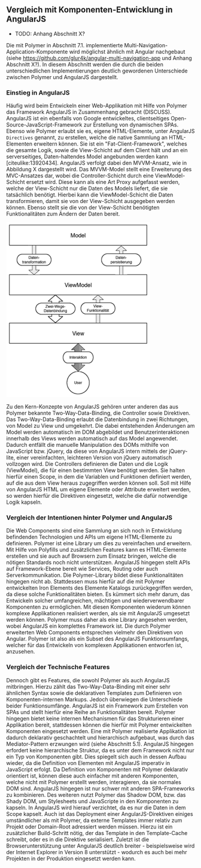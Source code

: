 ## Vergleich mit Komponenten-Entwicklung in AngularJS

- TODO: Anhang Abschnitt X?

Die mit Polymer in Abschnitt 7.1. implementierte Multi-Navigation-Application-Komponente wird möglichst ähnlich mit Angular nachgebaut (siehe https://github.com/glur4k/angular-multi-navigation-app und Anhang Abschnitt X?). In diesem Abschnitt werden die durch die beiden unterschiedlichen Implementierungen deutlich gewordenen Unterschiede zwischen Polymer und AngularJS dargestellt.


### Einstieg in AngularJS 

Häufig wird beim Entwickeln einer Web-Applikation mit Hilfe von Polymer das Framework AngularJS in Zusammenhang gebracht (DISCUSS). AngularJS ist ein ebenfalls von Google entwickeltes, clientseitiges Open-Source-JavaScript-Framework zur Erstellung von dynamischen SPAs. Ebenso wie Polymer erlaubt sie es, eigene HTML-Elemente, unter AngularJS `Directives` genannt, zu erstellen, welche die native Sammlung an HTML-Elementen erweitern können. Sie ist ein "Fat-Client-Framework", welches die gesamte Logik, sowie die View-Schicht auf dem Client hält und an ein serverseitiges, Daten-haltendes Model angebunden werden kann [citeulike:13920434]. AngularJS verfolgt dabei den MVVM-Ansatz, wie in Abbildung X dargestellt wird. Das MVVM-Model stellt eine Erweiterung des MVC-Ansatzes dar, wobei die Controller-Schicht durch eine ViewModel-Schicht ersetzt wird. Diese kann als eine Art Proxy aufgefasst werden, welche der View-Schicht nur die Daten des Models liefert, die sie tatsächlich benötigt. Hierbei kann die ViewModel-Schicht die Daten transformieren, damit sie von der View-Schicht ausgegeben werden können. Ebenso stellt sie die von der View-Schicht benötigten Funktionalitäten zum Ändern der Daten bereit.

![Bild: Model-View-ViewModel Darstellung](images/1-model-view-viewmodel.png "Model-View-ViewModel Darstellung")

Zu den Kern-Konzepte von AngularJS gehören unter anderen das aus Polymer bekannte Two-Way-Data-Binding, die Controller sowie Direktiven. Das Two-Way-Data-Binding erlaubt die Datenbindung in zwei Richtungen, von Model zu View und umgekehrt. Die dabei entstehenden Änderungen am Model werden automatisch im DOM abgebildet und Benutzerinteraktionen innerhalb des Views werden automatisch auf das Model angewendet. Dadurch entfällt die manuelle Manipulation des DOMs mithilfe von JavaScript bzw. jQuery, da diese von AngularJS intern mittels der jQuery-lite, einer vereinfachten, leichteren Version von jQuery automatisch vollzogen wird. Die Controllers definieren die Daten und die Logik (ViewModel), die für einen bestimmten View benötigt werden. Sie halten hierfür einen Scope, in dem die Variablen und Funktionen definiert werden, auf die aus dem View heraus zugegriffen werden können soll. Soll mit Hilfe von AngularJS HTML um eigene Elemente oder Attribute erweitert werden, so werden hierfür die Direktiven eingesetzt, welche die dafür notwendige Logik kapseln.


### Vergleich der Intentionen hinter Polymer und AngularJS

Die Web Components sind eine Sammlung an sich noch in Entwicklung befindenden Technologien und APIs um eigene HTML-Elemente zu definieren. Polymer ist eine Library um dies zu vereinfachen und erweitern. Mit Hilfe von Polyfills und zusätzlichen Features kann es HTML-Elemente erstellen und sie auch auf Browsern zum Einsatz bringen, welche die nötigen Standards noch nicht unterstützen. AngularJS hingegen stellt APIs auf Framework-Ebene bereit wie Services, Routing oder auch Serverkommunikation. Die Polymer-Library bildet diese Funktionalitäten hingegen nicht ab. Stattdessen muss hierfür auf die mit Polymer entwickelten Iron Elements des Elemente Katalogs zurückgegriffen werden, da diese solche Funktionalitäten bieten. Es kümmert sich mehr darum, das Entwickeln solcher umfangreichen, mächtigen und wiederverwendbarer Komponenten zu ermöglichen. Mit diesen Komponenten wiederum können komplexe Applikationen realisiert werden, als sie mit AngularJS umgesetzt werden können. Polymer muss daher als eine Library angesehen werden, wobei AngularJS ein komplettes Framework ist. Die durch Polymer erweiterten Web Components entsprechen vielmehr den Direktiven von Angular. Polymer ist also als ein Subset des AngularJS Funktionsumfangs, welcher für das Entwickeln von komplexen Applikationen entworfen ist, anzusehen.


### Vergleich der Technische Features

Dennoch gibt es Features, die sowohl Polymer als auch AngularJS mitbringen. Hierzu zählt das Two-Way-Data-Binding mit einer sehr ähnlichen Syntax sowie die deklarativen Templates zum Definieren von Komponenten-internen Markups. Jedoch überwiegen die Unterschiede beider Funktionsumfänge.
AngularJS ist ein Framework zum Erstellen von SPAs und stellt hierfür eine Reihe an Funktionalitäten bereit. Polymer hingegen bietet keine internen Mechanismen für das Strukturieren einer Applikation bereit, stattdessen können die hierfür mit Polymer entwickelten Komponenten eingesetzt werden. Eine mit Polymer realisierte Applikation ist dadurch deklarativ geschachtelt und hierarchisch aufgebaut, was durch das Mediator-Pattern erzwungen wird (siehe Abschnitt 5.1). AngularJS hingegen erfordert keine hierarchische Struktur, da es unter dem Framework nicht nur ein Typ von Komponenten gibt. Dies spiegelt sich auch in dessen Aufbau wieder, da die Definition von Elementen mit AngularJS imperativ in JavaScript erfolgt. Da Definition von Komponenten mit Polymer deklarativ orientiert ist, können diese auch einfacher mit anderen Komponenten, welche nicht mit Polymer erstellt werden, interagieren, da sie normales DOM sind. AngularJS hingegen ist nur schwer mit anderen SPA-Frameworks zu kombinieren. Des weiteren nutzt Polymer das Shadow DOM, bzw. das Shady DOM, um Stylesheets und JavaScripte in den Komponenten zu kapseln. In AngularJS wird hierauf verzichtet, da es nur die Daten in dem Scope kapselt. Auch ist das Deployment einer AngularJS-Direktiven einiges umständlicher als mit Polymer, da externe Templates immer relativ zum Projekt oder Domain-Root adressiert werden müssen. Hierzu ist ein zusätzlicher Build-Schritt nötig, der das Template in den Template-Cache schreibt, oder es in die Direktive serialisiert. Zuletzt ist die Browserunterstützung unter AngularJS deutlich breiter - beispielsweise wird der Internet Explorer in Version 8 unterstützt - wodurch es auch bei mehr Projekten in der Produktion eingesetzt werden kann.
